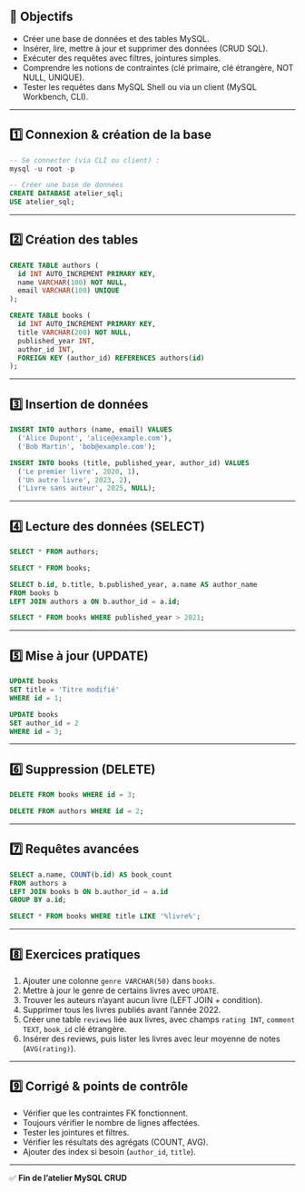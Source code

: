 ## 🎯 Objectifs
- Créer une base de données et des tables MySQL.
- Insérer, lire, mettre à jour et supprimer des données (CRUD SQL).
- Exécuter des requêtes avec filtres, jointures simples.
- Comprendre les notions de contraintes (clé primaire, clé étrangère, NOT NULL, UNIQUE).
- Tester les requêtes dans MySQL Shell ou via un client (MySQL Workbench, CLI).

---

## 1️⃣ Connexion & création de la base

```sql
-- Se connecter (via CLI ou client) :
mysql -u root -p

-- Créer une base de données
CREATE DATABASE atelier_sql;
USE atelier_sql;
```

---

## 2️⃣ Création des tables

```sql
CREATE TABLE authors (
  id INT AUTO_INCREMENT PRIMARY KEY,
  name VARCHAR(100) NOT NULL,
  email VARCHAR(100) UNIQUE
);

CREATE TABLE books (
  id INT AUTO_INCREMENT PRIMARY KEY,
  title VARCHAR(200) NOT NULL,
  published_year INT,
  author_id INT,
  FOREIGN KEY (author_id) REFERENCES authors(id)
);
```

---

## 3️⃣ Insertion de données

```sql
INSERT INTO authors (name, email) VALUES
  ('Alice Dupont', 'alice@example.com'),
  ('Bob Martin', 'bob@example.com');

INSERT INTO books (title, published_year, author_id) VALUES
  ('Le premier livre', 2020, 1),
  ('Un autre livre', 2023, 2),
  ('Livre sans auteur', 2025, NULL);
```

---

## 4️⃣ Lecture des données (SELECT)

```sql
SELECT * FROM authors;

SELECT * FROM books;

SELECT b.id, b.title, b.published_year, a.name AS author_name
FROM books b
LEFT JOIN authors a ON b.author_id = a.id;

SELECT * FROM books WHERE published_year > 2021;
```

---

## 5️⃣ Mise à jour (UPDATE)

```sql
UPDATE books
SET title = 'Titre modifié'
WHERE id = 1;

UPDATE books
SET author_id = 2
WHERE id = 3;
```

---

## 6️⃣ Suppression (DELETE)

```sql
DELETE FROM books WHERE id = 3;

DELETE FROM authors WHERE id = 2;
```

---

## 7️⃣ Requêtes avancées

```sql
SELECT a.name, COUNT(b.id) AS book_count
FROM authors a
LEFT JOIN books b ON b.author_id = a.id
GROUP BY a.id;

SELECT * FROM books WHERE title LIKE '%livre%';
```

---

## 8️⃣ Exercices pratiques

1. Ajouter une colonne `genre VARCHAR(50)` dans `books`.  
2. Mettre à jour le genre de certains livres avec `UPDATE`.  
3. Trouver les auteurs n’ayant aucun livre (LEFT JOIN + condition).  
4. Supprimer tous les livres publiés avant l’année 2022.  
5. Créer une table `reviews` liée aux livres, avec champs `rating INT`, `comment TEXT`, `book_id` clé étrangère.  
6. Insérer des reviews, puis lister les livres avec leur moyenne de notes (`AVG(rating)`).

---

## 9️⃣ Corrigé & points de contrôle

- Vérifier que les contraintes FK fonctionnent.  
- Toujours vérifier le nombre de lignes affectées.  
- Tester les jointures et filtres.  
- Vérifier les résultats des agrégats (COUNT, AVG).  
- Ajouter des index si besoin (`author_id`, `title`).

---

✅ **Fin de l’atelier MySQL CRUD**
